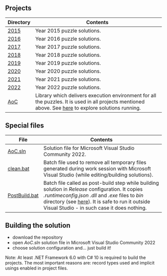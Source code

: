 ## Projects

Directory | Contents
------------ | -------------
[2015](2015) | Year 2015 puzzle solutions.
[2016](2016) | Year 2016 puzzle solutions.
[2017](2017) | Year 2017 puzzle solutions.
[2018](2018) | Year 2018 puzzle solutions.
[2019](2019) | Year 2019 puzzle solutions.
[2020](2020) | Year 2020 puzzle solutions.
[2021](2021) | Year 2021 puzzle solutions.
[2022](2022) | Year 2022 puzzle solutions.
[AoC](AoC) | Library which delivers execution environment for all the puzzles. It is used in all projects mentioned above. See [here](../bin) to explore solutions running.


## Special files

File | Contents
------------ | -------------
[AoC.sln](AoC.sln) | Solution file for Microsoft Visual Studio Community 2022.
[clean.bat](clean.bat) | Batch file used to remove all temporary files generated during work session with Microsoft Visual Studio (while editing/building solutions).
[PostBuild.bat](PostBuild.bat) | Batch file called as post-build step while building solution in *Release* configuration. It copies *.runtimeconfig.json* *.dll* and *.exe* files to *bin* directory (see [here](../bin)). It is safe to run it outside Visual Studio - in such case it does nothing.


## Building the solution

- download the repository
- open *AoC.sln* solution file in Microsoft Visual Studio Community 2022
- choose solution configuration and... just build it!

Note: At least .NET Framework 6.0 with C# 10 is required to build the projects. The most important reasons are: record types used and implicit usings enabled in project files.
